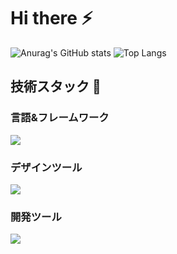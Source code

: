 <h1> Hi there ⚡️</h1> 

<!--
**reonalddekapurio/reonalddekapurio** is a ✨ _special_ ✨ repository because its `README.md` (this file) appears on your GitHub profile.

Here are some ideas to get you started:

- 🔭 I’m currently working on ...
- 🌱 I’m currently learning ...
- 👯 I’m looking to collaborate on ...
- 🤔 I’m looking for help with ...
- 💬 Ask me about ...
- 📫 How to reach me: ...
- 😄 Pronouns: ...
- ⚡ Fun fact: ...
-->

  
  ![Anurag's GitHub stats](https://github-readme-stats.vercel.app/api?username=reonalddekapurio) ![Top Langs](https://github-readme-stats.vercel.app/api/top-langs/?username=reonalddekapurio&layout=compact) 
  

<h2>
  技術スタック 💪
</h2>

<h3>
  言語&フレームワーク 
</h3>

<p>
  <a href="https://skillicons.dev">
    <img src="https://skillicons.dev/icons?i=html,css,js,py,ts,nextjs" />
  </a>
</p>

<h3>
  デザインツール
</h3>

<p>
  <a href="https://skillicons.dev">
    <img src="https://skillicons.dev/icons?i=figma,ai,ps,pr," />
  </a>
</p>

<h3>
  開発ツール
</h3>

<p>
  <a href="https://skillicons.dev">
    <img src="https://skillicons.dev/icons?i=docker,github" /> 
  </a>
</p>

 
